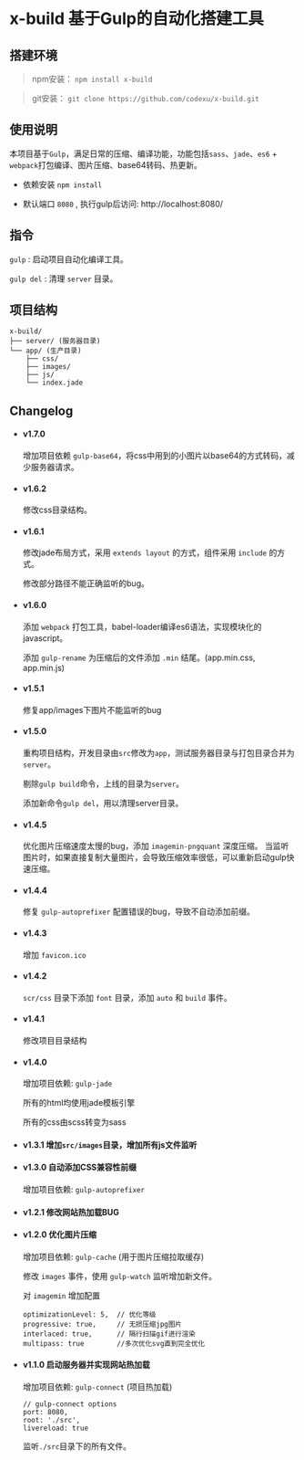 # x-build 基于Gulp的自动化搭建工具

## 搭建环境

> npm安装： `npm install x-build`

> git安装： `git clone https://github.com/codexu/x-build.git`

## 使用说明

本项目基于`Gulp`，满足日常的压缩、编译功能，功能包括`sass`、`jade`、`es6` + `webpack`打包编译、图片压缩、base64转码、热更新。

- 依赖安装 `npm install`

- 默认端口 `8080` , 执行gulp后访问: http://localhost:8080/

## 指令

  `gulp` : 启动项目自动化编译工具。

  `gulp del` : 清理 `server` 目录。

## 项目结构

```
x-build/
├── server/ (服务器目录)
└── app/ (生产目录)
    ├── css/
    ├── images/
    ├── js/
    └── index.jade
```


## Changelog

- #### v1.7.0

  增加项目依赖 `gulp-base64`，将css中用到的小图片以base64的方式转码，减少服务器请求。

- #### v1.6.2

  修改css目录结构。

- #### v1.6.1

  修改jade布局方式，采用 `extends layout` 的方式，组件采用 `include` 的方式。

  修改部分路径不能正确监听的bug。

- #### v1.6.0

  添加 `webpack` 打包工具，babel-loader编译es6语法，实现模块化的javascript。

  添加 `gulp-rename` 为压缩后的文件添加 `.min` 结尾。(app.min.css, app.min.js)

- #### v1.5.1

  修复app/images下图片不能监听的bug

- #### v1.5.0

  重构项目结构，开发目录由`src`修改为`app`，测试服务器目录与打包目录合并为`server`。

  剔除`gulp build`命令，上线的目录为`server`。

  添加新命令`gulp del`，用以清理server目录。

- #### v1.4.5

  优化图片压缩速度太慢的bug，添加 `imagemin-pngquant` 深度压缩。
  当监听图片时，如果直接复制大量图片，会导致压缩效率很低，可以重新启动gulp快速压缩。

- #### v1.4.4

  修复 `gulp-autoprefixer` 配置错误的bug，导致不自动添加前缀。

- #### v1.4.3

  增加 `favicon.ico`

- #### v1.4.2

  `scr/css` 目录下添加 `font` 目录，添加 `auto` 和 `build` 事件。

- #### v1.4.1

  修改项目目录结构

- #### v1.4.0

  增加项目依赖: `gulp-jade`

  所有的html均使用jade模板引擎

  所有的css由scss转变为sass

- #### v1.3.1  增加`src/images`目录，增加所有js文件监听

- #### v1.3.0  自动添加CSS兼容性前缀

  增加项目依赖: `gulp-autoprefixer`

- #### v1.2.1  修改网站热加载BUG

- #### v1.2.0  优化图片压缩

  增加项目依赖: `gulp-cache` (用于图片压缩拉取缓存)

  修改 `images` 事件，使用 `gulp-watch` 监听增加新文件。

  对 `imagemin` 增加配置

  ```
  optimizationLevel: 5,  // 优化等级
  progressive: true,     // 无损压缩jpg图片
  interlaced: true,      // 隔行扫描gif进行渲染
  multipass: true        //多次优化svg直到完全优化
  ```

- #### v1.1.0  启动服务器并实现网站热加载

  增加项目依赖: `gulp-connect` (项目热加载)

  ```
  // gulp-connect options
  port: 8080,
  root: './src',
  livereload: true
  ```

  监听`./src`目录下的所有文件。

